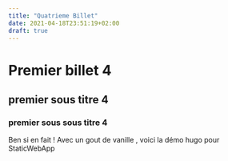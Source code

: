 ```yaml
---
title: "Quatrieme Billet"
date: 2021-04-18T23:51:19+02:00
draft: true
---
```

# Premier billet 4

## premier sous titre 4

### premier sous sous titre 4

Ben si en fait ! Avec un gout de vanille , voici la démo hugo pour StaticWebApp

